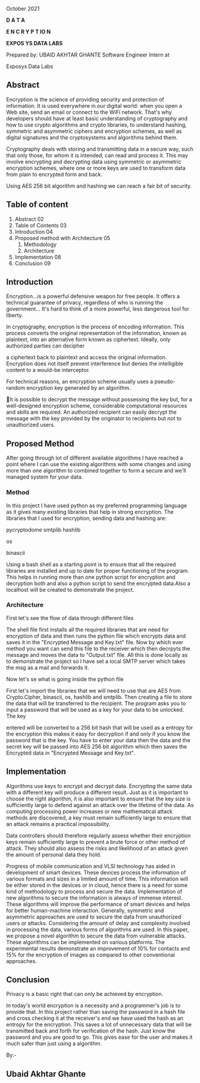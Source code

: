 ﻿October 2021

**D A T A**

**E N C R Y P T IO N**

**EXPOS YS DATA LABS**

Prepared by: UBAID AKHTAR GHANTE Software Engineer Intern at

Exposys Data Labs


## **Abstract**

Encryption is the science of providing security and protection of information. It is used everywhere in our digital world: when you open a Web site, send an email or connect to the WiFi network. That's why developers should have at least basic understanding of cryptography and how to use crypto algorithms and crypto libraries, to understand hashing, symmetric and asymmetric ciphers and encryption schemes, as well as digital signatures and the cryptosystems and algorithms behind them.

Cryptography deals with storing and transmitting data in a secure way, such that only those, for whom it is intended, can read and process it. This may involve encrypting and decrypting data using symmetric or asymmetric encryption schemes, where one or more keys are used to transform data from plain to encrypted form and back.

Using AES 256 bit algorithm and hashing we can reach a fair bit of security.

## **Table of content**

1. Abstract 02
1. Table of Contents 03
1. Introduction 04
1. Proposed method with Architecture 05
   1. Methodology
   1. Architecture
1. Implementation 08
1. Conclusion 09

## **Introduction**

Encryption...is a powerful defensive weapon for free people. It offers a technical guarantee of privacy, regardless of who is running the government... It's hard to think of a more powerful, less dangerous tool for liberty.

In cryptography, encryption is the process of encoding information. This process converts the original representation of the information, known as plaintext, into an alternative form known as ciphertext. Ideally, only authorized parties can decipher

a ciphertext back to plaintext and access the original information. Encryption does not itself prevent interference but denies the intelligible content to a would-be interceptor.

For technical reasons, an encryption scheme usually uses a pseudo- random encryption key generated by an algorithm.

It is possible to decrypt the message without possessing the key but, for a well-designed encryption scheme, considerable computational resources and skills are required. An authorized recipient can easily decrypt the message with the key provided by the originator to recipients but not to unauthorized users.

## **Proposed Method**

After going through lot of different available algorithms I have reached a point where I can use the existing algorithms with some changes and using more than one algorithm to combined together to form a secure and we'll managed system for your data.

### Method

In this project I have used python as my preferred programming language as it gives many existing libraries that help in strong encryption. The libraries that I used for encryption, sending data and hashing are:

pycryptodome smtplib hashlib

os

binascii

Using a bash shell as a starting point is to ensure that all the required libraries are installed and up to date for proper functioning of the program. This helps in running more than one python script for encryption and decryption both and also a python script to send the encrypted data.Also a localhost will be created to demonstrate the project.

### **Architecture**

First let's see the flow of data through different files



The shell file first installs all the required libraries that are need for encryption of data and then runs the python file which encrypts data and saves it in the "Encrypted Message and Key.txt" file. Now by which ever method you want can send this file to the receiver which then decrpyts the message and moves the data to "Output.txt" file. All this is done locally as to demonstrate the project so I have set a local SMTP server which takes the msg as a mail and forwards it.

Now let's se what is going inside the python file

First let's import the libraries that we will need to use that are AES from Crypto.Cipher, binascii, os, hashlib and smtplib. Then creating a file to store the data that will be transferred to the recipient. The program asks you to input a password that will be used as a key for your data to be unlocked. The key

entered will be converted to a 256 bit hash that will be used as a entropy for the encryption this makes it easy for decryption if and only if you know the password  that is the key. You have to enter your data then the data and the secret key will be passed into AES 256 bit algorithm which then saves the Encrypted data in "Encrypted Message and Key.txt".

## **Implementation**

Algorithms use keys to encrypt and decrypt data. Encrypting the same data with a different key will produce a different result. Just as it is important to choose the right algorithm, it is also important to ensure that the key size is sufficiently large to defend against an attack over the lifetime of the data. As computing processing power increases or new mathematical attack methods are discovered, a key must remain sufficiently large to ensure that an attack remains a practical impossibility.

Data controllers should therefore regularly assess whether their encryption keys remain sufficiently large to prevent a brute force or other method of attack. They should also assess the risks and likelihood of an attack given the amount of personal data they hold.

Progress of mobile communication and VLSI technology has aided in development of smart devices. These devices process the information of various formats and sizes in a limited amount of time. This information will be either stored in the devices or in cloud, hence there is a need for some kind of methodology to process and secure the data. Implementation of new algorithms to secure the information is always of immense interest. These algorithms will improve the performance of smart devices and helps for better human-machine interaction. Generally, symmetric and asymmetric approaches are used to secure the data from unauthorized users or attacks. Considering the amount of delay and complexity involved in processing the data, various forms of algorithms are used. In this paper, we propose a novel algorithm to secure the data from vulnerable attacks. These algorithms can be implemented on various platforms. The experimental results demonstrate an improvement of 10% for contacts and 15% for the encryption of images as compared to other conventional approaches.

## **Conclusion**

Privacy is a basic right that can only be achieved by encryption.

In today's world encryption is a necessity and a programmer's job is to provide that. In this project rather than saving the password in a hash file and cross checking it at the receiver's end we have used the hash as an entropy for the encryption. This saves a lot of unnecessary data that will be transmitted back and forth for verification of the hash. Just know the password and you are good to go. This gives ease for the user and makes it much safer than just using a algorithm. 

By:-

## Ubaid Akhtar Ghante
